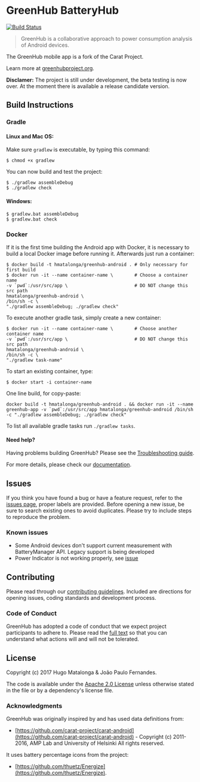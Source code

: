# GreenHub BatteryHub

[![Build Status](https://travis-ci.org/greenhub-project/batteryhub.svg?branch=master)](https://travis-ci.org/greenhub-project/batteryhub)

> GreenHub is a collaborative approach to power consumption analysis of Android devices.

The GreenHub mobile app is a fork of the Carat Project.

Learn more at [greenhubproject.org](https://greenhubproject.org).

**Disclamer:** The project is still under development, the beta testing is now over. At the moment there is available a release candidate version.

## Build Instructions

### Gradle

#### Linux and Mac OS:

Make sure `gradlew` is executable, by typing this command:
```shell
$ chmod +x gradlew
```

You can now build and test the project:
```shell
$ ./gradlew assembleDebug
$ ./gradlew check
```

#### Windows:

```shell
$ gradlew.bat assembleDebug
$ gradlew.bat check
```


### Docker

If it is the first time building the Android app with Docker, it is necessary to build a local Docker image before running it. Afterwards just run a container:
```shell
$ docker build -t hmatalonga/greenhub-android . # Only necessary for first build
$ docker run -it --name container-name \        # Choose a container name
-v `pwd`:/usr/src/app \                         # DO NOT change this src path
hmatalonga/greenhub-android \
/bin/sh -c \
"./gradlew assembleDebug; ./gradlew check"
```

To execute another gradle task, simply create a new container:
```shell
$ docker run -it --name container-name \        # Choose another container name
-v `pwd`:/usr/src/app \                         # DO NOT change this src path
hmatalonga/greenhub-android \
/bin/sh -c \
"./gradlew task-name"
```

To start an existing container, type:
```shell
$ docker start -i container-name
```

One line build, for copy-paste:
```shell
docker build -t hmatalonga/greenhub-android . && docker run -it --name greenhub-app -v `pwd`:/usr/src/app hmatalonga/greenhub-android /bin/sh -c "./gradlew assembleDebug; ./gradlew check"
```

To list all available gradle tasks run `./gradlew tasks`.

#### Need help?

Having problems building GreenHub? Please see the [Troubleshooting guide](https://github.com/greenhub-project/batteryhub/wiki/Troubleshooting).

For more details, please check our [documentation](https://docs.greenhubproject.org).

## Issues

If you think you have found a bug or have a feature request, refer to the [issues page](https://github.com/greenhub-project/batteryhub/issues), proper labels are provided.
Before opening a new issue, be sure to search existing ones to avoid duplicates. Please try to include steps to reproduce the problem.

### Known issues

- Some Android devices don't support current measurement with BatteryManager API. Legacy support is being developed
- Power Indicator is not working properly, see [issue](https://github.com/greenhub-project/batteryhub/issues/40)

## Contributing

Please read through our [contributing guidelines](CONTRIBUTING.md). Included are directions for opening issues, coding standards and development process.

### Code of Conduct

GreenHub has adopted a code of conduct that we expect project participants to adhere to.
Please read the [full text](CODE_OF_CONDUCT.md) so that you can understand what actions will and will not be tolerated.

## License

Copyright (c) 2017 Hugo Matalonga & João Paulo Fernandes.

The code is available under the [Apache 2.0 License](https://opensource.org/licenses/Apache-2.0) unless otherwise stated in the file or by a dependency's license file.

### Acknowledgments

GreenHub was originally inspired by and has used data definitions from:

- [https://github.com/carat-project/carat-android](https://github.com/carat-project/carat-android) - Copyright (c) 2011-2016, AMP Lab and University
of Helsinki All rights reserved.

It uses battery percentage icons from the project:

- [https://github.com/thuetz/Energize](https://github.com/thuetz/Energize).
